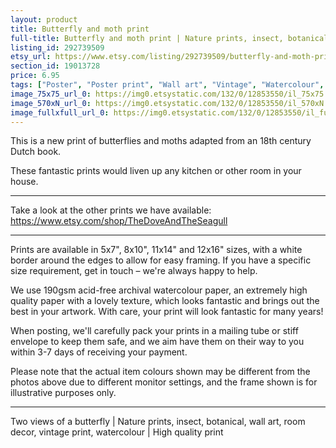 ```yaml
---
layout: product
title: Butterfly and moth print 
full-title: Butterfly and moth print | Nature prints, insect, botanical, wall art, room decor, vintage print, watercolour | High quality print
listing_id: 292739509
etsy_url: https://www.etsy.com/listing/292739509/butterfly-and-moth-print-nature-prints?utm_source=thedoveandtheseagull&utm_medium=api&utm_campaign=api
section_id: 19013728
price: 6.95
tags: ["Poster", "Poster print", "Wall art", "Vintage", "Watercolour", "Nature", "Botanical art", "Wildlife", "Butterfly", "Nature print", "Butterfly print", "Butterfly art", "High quality print"]
image_75x75_url_0: https://img0.etsystatic.com/132/0/12853550/il_75x75.970572222_ggd8.jpg
image_570xN_url_0: https://img0.etsystatic.com/132/0/12853550/il_570xN.970572222_ggd8.jpg
image_fullxfull_url_0: https://img0.etsystatic.com/132/0/12853550/il_fullxfull.970572222_ggd8.jpg
---
```

This is a new print of butterflies and moths adapted from an 18th century Dutch book.

These fantastic prints would liven up any kitchen or other room in your house. 

---

Take a look at the other prints we have available:
https://www.etsy.com/shop/TheDoveAndTheSeagull

---

Prints are available in 5x7&quot;, 8x10&quot;, 11x14&quot; and 12x16&quot; sizes, with a white border around the edges to allow for easy framing. If you have a specific size requirement, get in touch – we&#39;re always happy to help.

We use 190gsm acid-free archival watercolour paper, an extremely high quality paper with a lovely texture, which looks fantastic and brings out the best in your artwork. With care, your print will look fantastic for many years!

When posting, we&#39;ll carefully pack your prints in a mailing tube or stiff envelope to keep them safe, and we aim have them on their way to you within 3-7 days of receiving your payment.

Please note that the actual item colours shown may be different from the photos above due to different monitor settings, and the frame shown is for illustrative purposes only.

---

Two views of a butterfly | Nature prints, insect, botanical, wall art, room decor, vintage print, watercolour | High quality print
